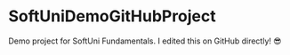 # SoftUniDemoGitHubProject

Demo project for SoftUni Fundamentals. I edited this on GitHub directly! 😎
